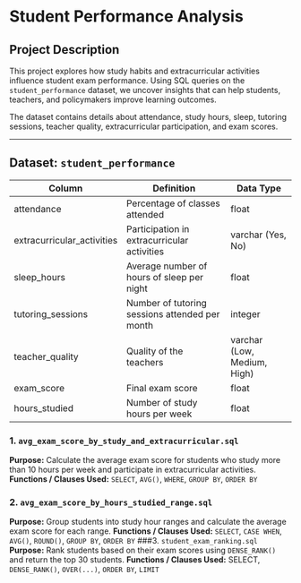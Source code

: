# Student Performance Analysis

## Project Description
This project explores how study habits and extracurricular activities influence student exam performance. Using SQL queries on the `student_performance` dataset, we uncover insights that can help students, teachers, and policymakers improve learning outcomes.

The dataset contains details about attendance, study hours, sleep, tutoring sessions, teacher quality, extracurricular participation, and exam scores.

---

## Dataset: `student_performance`

| Column | Definition | Data Type |
|--------|------------|-----------|
| attendance | Percentage of classes attended | float |
| extracurricular_activities | Participation in extracurricular activities | varchar (Yes, No) |
| sleep_hours | Average number of hours of sleep per night | float |
| tutoring_sessions | Number of tutoring sessions attended per month | integer |
| teacher_quality | Quality of the teachers | varchar (Low, Medium, High) |
| exam_score | Final exam score | float |
| hours_studied | Number of study hours per week | float |
### 1. `avg_exam_score_by_study_and_extracurricular.sql`
**Purpose:** Calculate the average exam score for students who study more than 10 hours per week and participate in extracurricular activities.  
**Functions / Clauses Used:** `SELECT`, `AVG()`, `WHERE`, `GROUP BY`, `ORDER BY`  
### 2.  `avg_exam_score_by_hours_studied_range.sql`
**Purpose:** Group students into study hour ranges and calculate the average exam score for each range.
**Functions / Clauses Used:** `SELECT`, `CASE WHEN`, `AVG()`, `ROUND()`, `GROUP BY`, `ORDER BY`
###3.   `student_exam_ranking.sql`
**Purpose:** Rank students based on their exam scores using `DENSE_RANK()` and return the top 30 students.
**Functions / Clauses Used:** SELECT, `DENSE_RANK()`, `OVER(...)`, `ORDER BY`, `LIMIT`
